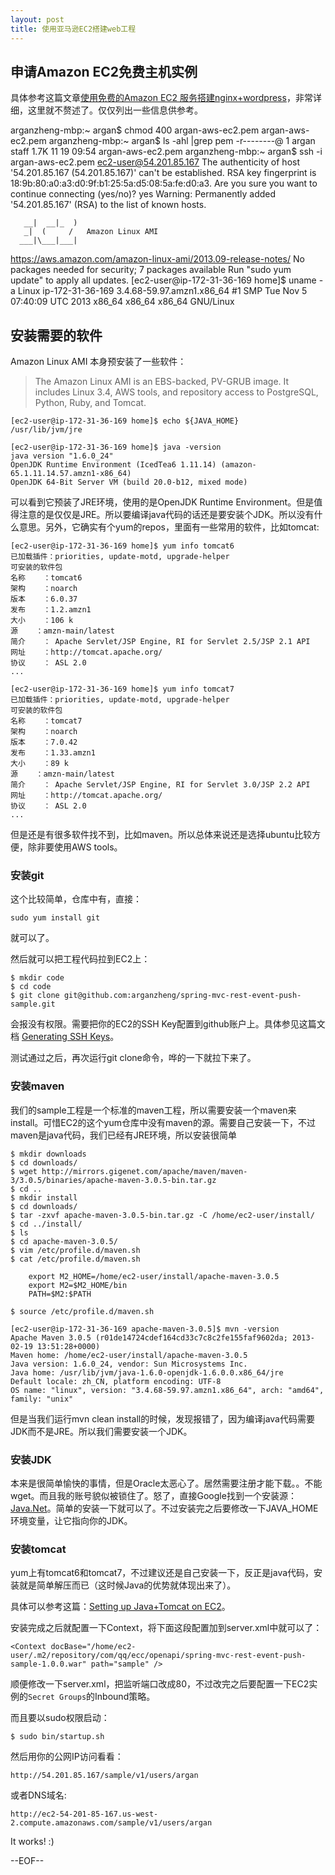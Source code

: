 ```yaml
---
layout: post
title: 使用亚马逊EC2搭建web工程
---
```



申请Amazon EC2免费主机实例
------------------------

具体参考这篇文章[使用免费的Amazon EC2 服务搭建nginx+wordpress](http://www.hiyangqi.com/linux/use-amazon-ec2-and-nginx-to-launch-wordpress.html)，非常详细，这里就不赘述了。仅仅列出一些信息供参考。


arganzheng-mbp:~ argan$ chmod 400 argan-aws-ec2.pem argan-aws-ec2.pem 
arganzheng-mbp:~ argan$ ls -ahl |grep pem
-r--------@  1 argan  staff   1.7K 11 19 09:54 argan-aws-ec2.pem
arganzheng-mbp:~ argan$ ssh -i argan-aws-ec2.pem ec2-user@54.201.85.167
The authenticity of host '54.201.85.167 (54.201.85.167)' can't be established.
RSA key fingerprint is 18:9b:80:a0:a3:d0:9f:b1:25:5a:d5:08:5a:fe:d0:a3.
Are you sure you want to continue connecting (yes/no)? yes
Warning: Permanently added '54.201.85.167' (RSA) to the list of known hosts.

       __|  __|_  )
       _|  (     /   Amazon Linux AMI
      ___|\___|___|

https://aws.amazon.com/amazon-linux-ami/2013.09-release-notes/
No packages needed for security; 7 packages available
Run "sudo yum update" to apply all updates.
[ec2-user@ip-172-31-36-169 home]$ uname -a
Linux ip-172-31-36-169 3.4.68-59.97.amzn1.x86_64 #1 SMP Tue Nov 5 07:40:09 UTC 2013 x86_64 x86_64 x86_64 GNU/Linux


安装需要的软件
------------


Amazon Linux AMI 本身预安装了一些软件：

> The Amazon Linux AMI is an EBS-backed, PV-GRUB image. It includes Linux 3.4, AWS tools, and repository access to PostgreSQL, Python, Ruby, and Tomcat.


	[ec2-user@ip-172-31-36-169 home]$ echo ${JAVA_HOME}
	/usr/lib/jvm/jre

	[ec2-user@ip-172-31-36-169 home]$ java -version
	java version "1.6.0_24"
	OpenJDK Runtime Environment (IcedTea6 1.11.14) (amazon-65.1.11.14.57.amzn1-x86_64)
	OpenJDK 64-Bit Server VM (build 20.0-b12, mixed mode)


可以看到它预装了JRE环境，使用的是OpenJDK Runtime Environment。但是值得注意的是仅仅是JRE。所以要编译java代码的话还是要安装个JDK。所以没有什么意思。另外，它确实有个yum的repos，里面有一些常用的软件，比如tomcat:

	[ec2-user@ip-172-31-36-169 home]$ yum info tomcat6
	已加载插件：priorities, update-motd, upgrade-helper
	可安装的软件包
	名称    ：tomcat6
	架构    ：noarch
	版本    ：6.0.37
	发布    ：1.2.amzn1
	大小    ：106 k
	源    ：amzn-main/latest
	简介    ： Apache Servlet/JSP Engine, RI for Servlet 2.5/JSP 2.1 API
	网址    ：http://tomcat.apache.org/
	协议    ： ASL 2.0
	...

	[ec2-user@ip-172-31-36-169 home]$ yum info tomcat7
	已加载插件：priorities, update-motd, upgrade-helper
	可安装的软件包
	名称    ：tomcat7
	架构    ：noarch
	版本    ：7.0.42
	发布    ：1.33.amzn1
	大小    ：89 k
	源    ：amzn-main/latest
	简介    ： Apache Servlet/JSP Engine, RI for Servlet 3.0/JSP 2.2 API
	网址    ：http://tomcat.apache.org/
	协议    ： ASL 2.0
	...

但是还是有很多软件找不到，比如maven。所以总体来说还是选择ubuntu比较方便，除非要使用AWS tools。


### 安装git

这个比较简单，仓库中有，直接：

	sudo yum install git

就可以了。

然后就可以把工程代码拉到EC2上：

	$ mkdir code
    $ cd code 
    $ git clone git@github.com:arganzheng/spring-mvc-rest-event-push-sample.git

会报没有权限。需要把你的EC2的SSH Key配置到github账户上。具体参见这篇文档 [Generating SSH Keys](https://help.github.com/articles/generating-ssh-keys)。

测试通过之后，再次运行git clone命令，哗的一下就拉下来了。

### 安装maven

我们的sample工程是一个标准的maven工程，所以需要安装一个maven来install。可惜EC2的这个yum仓库中没有maven的源。需要自己安装一下，不过maven是java代码，我们已经有JRE环境，所以安装很简单

    $ mkdir downloads
    $ cd downloads/
    $ wget http://mirrors.gigenet.com/apache/maven/maven-3/3.0.5/binaries/apache-maven-3.0.5-bin.tar.gz
    $ cd ..
    $ mkdir install
    $ cd downloads/
    $ tar -zxvf apache-maven-3.0.5-bin.tar.gz -C /home/ec2-user/install/
    $ cd ../install/
    $ ls
    $ cd apache-maven-3.0.5/
    $ vim /etc/profile.d/maven.sh
    $ cat /etc/profile.d/maven.sh

		export M2_HOME=/home/ec2-user/install/apache-maven-3.0.5
		export M2=$M2_HOME/bin
		PATH=$M2:$PATH 

    $ source /etc/profile.d/maven.sh

	[ec2-user@ip-172-31-36-169 apache-maven-3.0.5]$ mvn -version
	Apache Maven 3.0.5 (r01de14724cdef164cd33c7c8c2fe155faf9602da; 2013-02-19 13:51:28+0000)
	Maven home: /home/ec2-user/install/apache-maven-3.0.5
	Java version: 1.6.0_24, vendor: Sun Microsystems Inc.
	Java home: /usr/lib/jvm/java-1.6.0-openjdk-1.6.0.0.x86_64/jre
	Default locale: zh_CN, platform encoding: UTF-8
	OS name: "linux", version: "3.4.68-59.97.amzn1.x86_64", arch: "amd64", family: "unix"

但是当我们运行mvn clean install的时候，发现报错了，因为编译java代码需要JDK而不是JRE。所以我们需要安装一个JDK。


### 安装JDK

本来是很简单愉快的事情，但是Oracle太恶心了。居然需要注册才能下载。。不能wget。而且我的账号貌似被锁住了。怒了，直接Google找到一个安装源：[Java.Net](https://jdk6.java.net/download.html)。简单的安装一下就可以了。不过安装完之后要修改一下JAVA_HOME环境变量，让它指向你的JDK。

### 安装tomcat

yum上有tomcat6和tomcat7，不过建议还是自己安装一下，反正是java代码，安装就是简单解压而已（这时候Java的优势就体现出来了）。

具体可以参考这篇：[Setting up Java+Tomcat on EC2](https://sites.google.com/site/amistrongeryet/setting-up-java-tomcat-on-ec2)。

安装完成之后就配置一下Context，将下面这段配置加到server.xml中就可以了：

	<Context docBase="/home/ec2-user/.m2/repository/com/qq/ecc/openapi/spring-mvc-rest-event-push-sample-1.0.0.war" path="sample" />

顺便修改一下server.xml，把监听端口改成80，不过改完之后要配置一下EC2实例的`Secret Groups`的Inbound策略。

而且要以sudo权限启动：

    $ sudo bin/startup.sh

然后用你的公网IP访问看看：

	http://54.201.85.167/sample/v1/users/argan

或者DNS域名:

	http://ec2-54-201-85-167.us-west-2.compute.amazonaws.com/sample/v1/users/argan


It works! :)

--EOF--

